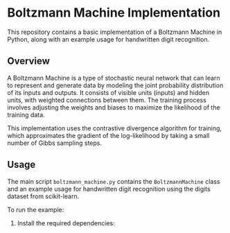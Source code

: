 # Boltzmann Machine Implementation

This repository contains a basic implementation of a Boltzmann Machine in Python, along with an example usage for handwritten digit recognition.

## Overview

A Boltzmann Machine is a type of stochastic neural network that can learn to represent and generate data by modeling the joint probability distribution of its inputs and outputs. It consists of visible units (inputs) and hidden units, with weighted connections between them. The training process involves adjusting the weights and biases to maximize the likelihood of the training data.

This implementation uses the contrastive divergence algorithm for training, which approximates the gradient of the log-likelihood by taking a small number of Gibbs sampling steps.

## Usage

The main script `boltzmann_machine.py` contains the `BoltzmannMachine` class and an example usage for handwritten digit recognition using the digits dataset from scikit-learn.

To run the example:

1. Install the required dependencies: